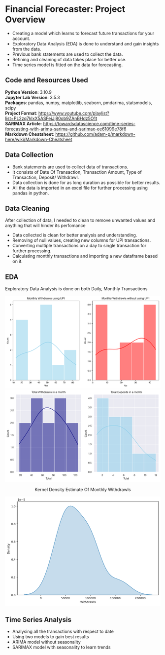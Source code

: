 # Financial Forecaster: Project Overview
* Creating a model which learns to forecast future transactions for your account.
* Exploratory Data Analysis (EDA) is done to understand and gain insights from the data.
* Previous bank statements are used to collect the data.
* Refining and cleaning of data takes place for better use.
* Time series model is fitted on the data for forecasting.

## Code and Resources Used
**Python Version**: 3.10.9  
**Jupyter Lab Version**: 3.5.3  
**Packages**: pandas, numpy, matplotlib, seaborn, pmdarima, statsmodels, scipy    
**Project Format**: https://www.youtube.com/playlist?list=PL2zq7klxX5ASFejJj80ob9ZAnBHdz5O1t  
**SARIMAX Article**: https://towardsdatascience.com/time-series-forecasting-with-arima-sarima-and-sarimax-ee61099e78f6  
**Markdown Cheatsheet**: https://github.com/adam-p/markdown-here/wiki/Markdown-Cheatsheet  

## Data Collection
* Bank statements are used to collect data of transactions.
* It consists of Date Of Transaction, Transaction Amount, Type of Transaction, Deposit/ Withdrawl.
* Data collection is done for as long duration as possible for better results.
* All the data is imported in an excel file for further processing using pandas in python.

## Data Cleaning
After collection of data, I needed to clean to remove unwanted values and anything that will hinder its perfomance
* Data collected is clean for better analysis and understanding.
* Removing of null values, creating new columns for UPI transactions.
* Converting multiple transactions on a day to single transaction for further processing.
* Calculating monthly transactions and importing a new dataframe based on it.  

## EDA
Exploratory Data Analysis is done on both Daily, Monthly Transactions  

![alt text](https://github.com/Syedmahmood777/financial_forecaster/blob/main/src_img/upi_transactions.png "UPI Transactions.png")  
![alt text](https://github.com/Syedmahmood777/financial_forecaster/blob/main/src_img/tot_deposits.png "Total_Deposits.png")  
<p align="center">Kernel Density Estimate Of Monthly Withdrawls</p>  

![alt text](https://github.com/Syedmahmood777/financial_forecaster/blob/main/src_img/kde_with.png "KDE Withdrawls.png")  

## Time Series Analysis
* Analysing all the transactions with respect to date
* Using two models to gain best results
* ARIMA model without seasonality
* SARIMAX model with seasonality to learn trends


